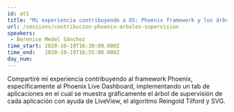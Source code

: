 ```yaml
---
id: at1
title: "Mi experiencia contribuyendo a OS: Phoenix framework y los árboles de supervisión."
url: /sessions/contribucion-phoenix-arboles-supervision
speakers:
 - Berenice Medel Sánchez
time_start: 2020-10-19T16:30:00.000Z
time_end:   2020-10-19T16:55:00.000Z
day_num: 
---
```


Compartiré mi experiencia contribuyendo al framework Phoenix, específicamente al Phoenix Live Dashboard, implementando un tab de aplicaciones en el cual se muestra gráficamente el árbol de supervisión de cada aplicación con ayuda de LiveView, el algoritmo Reingold Tilford y SVG.